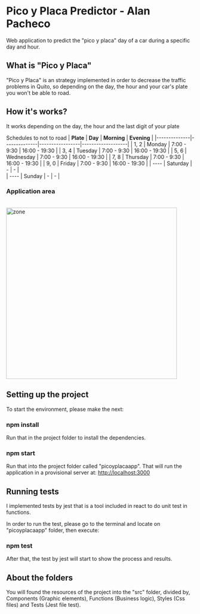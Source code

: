 # Pico y Placa Predictor  -  Alan Pacheco
Web application to predict the "pico y placa" day of a car during a specific day and hour.


## What is "Pico y Placa"
"Pico y Placa" is an strategy implemented in order to decrease the traffic problems in Quito,
so depending on the day, the hour and your car's plate you won't be able to road.

## How it's works?
It works depending on the day, the hour and the last digit of your plate

Schedules to not to road
| **Plate**    |   **Day**    |   **Morning**   |    **Evening**    |
|--------------|--------------|-----------------|-------------------|
|    1, 2      |    Monday    |    7:00 - 9:30  |    16:00 - 19:30  |
|    3, 4      |    Tuesday   |    7:00 - 9:30  |    16:00 - 19:30  |
|    5, 6      |   Wednesday  |    7:00 - 9:30  |    16:00 - 19:30  |
|    7, 8      |   Thursday   |    7:00 - 9:30  |    16:00 - 19:30  |
|    9, 0      |    Friday    |    7:00 - 9:30  |    16:00 - 19:30  |
|    ----      |   Saturday   |         -       |          -        |  
|    ----      |   Sunday     |         -       |          -        |

### Application area
<br>
<img width="457" alt="zone" src="https://www.adipiscor.com/img/uploads/images/pico_y_placa_quito.jpg">
<br>

## Setting up the project
To start the environment, please make the next:

### npm install
Run that in the project folder to install the dependencies.

### npm start 
Run that into the project folder called "picoyplacaapp".
That will run the application in a provisional server at: [http://localhost:3000](http://localhost:3000) 

## Running tests
I implemented tests by jest that is a tool included in react to do unit test in functions.

In order to run the test, please go to the terminal and locate on "picoyplacaapp" folder, then
execute: 

### npm test

After that, the test by jest will start to show the process and results.

## About the folders
You will found the resources of the project into the "src" folder, divided by, Components (Graphic elements), Functions (Business logic), Styles (Css files) and Tests (Jest file test).